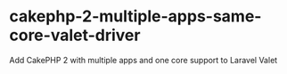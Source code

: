# cakephp-2-multiple-apps-same-core-valet-driver
Add CakePHP 2 with multiple apps and one core support to Laravel Valet
